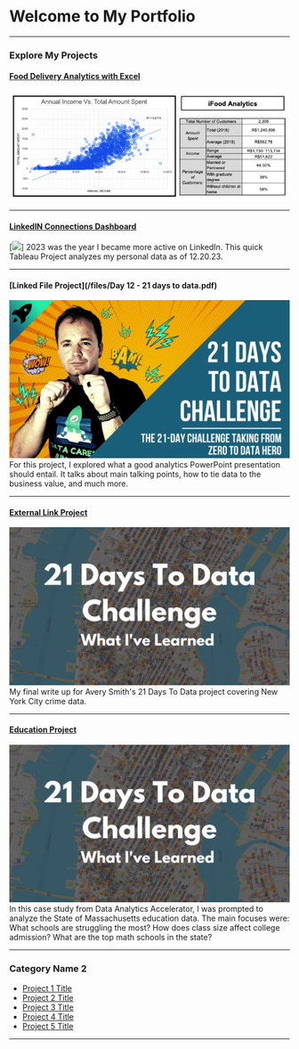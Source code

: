 # Welcome to My Portfolio

---

### Explore My Projects

#### [Food Delivery Analytics with Excel](https://www.linkedin.com/posts/bethany-maccarter-7a0a0b8_dataanalysis-datacareerjumpstart-excel-activity-7060009272524361728-yDPr?utm_source=share&utm_medium=member_desktop)
<img src="images/Screen Shot 2023-12-28 at 2.57.18 PM.png?raw=true"/>

---
#### [LinkedIN Connections Dashboard](https://public.tableau.com/app/profile/bethany.maccarter/viz/LinkedINConnectionsDashboard/Dashboard1)
[<img src="images/Screen Shot 2023-12-29 at 11.50.11 AM.png?raw=true"/>]
2023 was the year I became more active on LinkedIn.  This quick Tableau Project analyzes my personal data as of 12.20.23.   


---
#### [Linked File Project](/files/Day 12 - 21 days to data.pdf)
<img src="images/21 Days To Data Challenge.png?raw=true"/>
For this project, I explored what a good analytics PowerPoint presentation should entail. It talks about main talking points, how to tie data to the business value, and much more. 

---
#### [External Link Project](https://www.linkedin.com/pulse/what-i-learned-21-days-data-avery-smith)
[<img src="images/21 Days To Data Challenge What I've Learned Cover.png?raw=true"/>](https://www.linkedin.com/pulse/what-i-learned-21-days-data-avery-smith)
My final write up for Avery Smith's 21 Days To Data project covering New York City crime data. 


---
#### [Education Project](https://www.linkedin.com/pulse/massachusetts-education-analysis-samantha-paul/)
[<img src="images/21 Days To Data Challenge What I've Learned Cover.png?raw=true"/>](https://www.linkedin.com/pulse/what-i-learned-21-days-data-avery-smith)
In this case study from Data Analytics Accelerator, I was prompted to analyze the State of Massachusetts education data. The main focuses were:
What schools are struggling the most?
How does class size affect college admission?
What are the top math schools in the state? 

---

### Category Name 2

- [Project 1 Title](http://example.com/)
- [Project 2 Title](http://example.com/)
- [Project 3 Title](http://example.com/)
- [Project 4 Title](http://example.com/)
- [Project 5 Title](http://example.com/)

---




